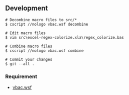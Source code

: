 ## Development

    # Decombine macro files to src/*
    $ cscript //nologo vbac.wsf decombine

    # Edit macro files
    $ vim src\excel-regex-colorize.xla\regex_colorize.bas

    # Combine macro files
    $ cscript //nologo vbac.wsf combine

    # Commit your changes
    $ git --all .

### Requirement

  * [vbac.wsf](https://github.com/vbaidiot/Ariawase)
